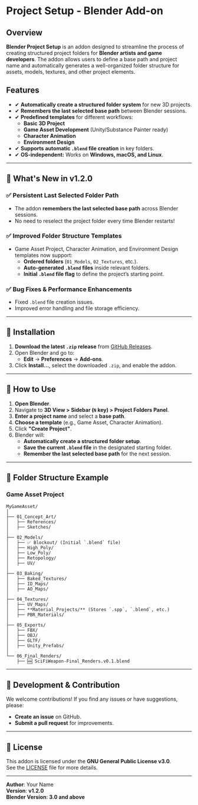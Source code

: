 # Project Setup - Blender Add-on

## Overview

**Blender Project Setup** is an addon designed to streamline the process of creating structured project folders for **Blender artists and game developers**. The addon allows users to define a base path and project name and automatically generates a well-organized folder structure for assets, models, textures, and other project elements.

## Features

- ✔ **Automatically create a structured folder system** for new 3D projects.  
- ✔ **Remembers the last selected base path** between Blender sessions.  
- ✔ **Predefined templates** for different workflows:  
  - **Basic 3D Project**
  - **Game Asset Development** (Unity/Substance Painter ready)  
  - **Character Animation**  
  - **Environment Design**  
- ✔ **Supports automatic `.blend` file creation** in key folders.  
- ✔ **OS-independent:** Works on **Windows, macOS, and Linux**.  

---

## 🚀 What's New in v1.2.0

### ✅ Persistent Last Selected Folder Path

- The addon **remembers the last selected base path** across Blender sessions.
- No need to reselect the project folder every time Blender restarts!

### ✅ Improved Folder Structure Templates

- Game Asset Project, Character Animation, and Environment Design templates now support:
  - **Ordered folders** (`01_Models`, `02_Textures`, etc.).
  - **Auto-generated `.blend` files** inside relevant folders.
  - **Initial `.blend` file flag** to define the project’s starting point.

### ✅ **Bug Fixes & Performance Enhancements**

- Fixed `.blend` file creation issues.
- Improved error handling and file storage efficiency.

---

## **📌 Installation**

1. **Download the latest `.zip` release** from [GitHub Releases](https://github.com/GuameDev/Blender.Addon.ProjectSetup/releases).
2. Open Blender and go to:
   - **Edit** → **Preferences** → **Add-ons**.
3. Click **Install...**, select the downloaded `.zip`, and enable the addon.

---

## 📌 How to Use

1. **Open Blender**.
2. Navigate to **3D View > Sidebar (`N` key) > Project Folders Panel**.
3. **Enter a project name** and select a **base path**.
4. **Choose a template** (e.g., Game Asset, Character Animation).
5. Click **"Create Project"**.
6. Blender will:
   - **Automatically create a structured folder setup**.
   - **Save the current `.blend` file** in the designated starting folder.
   - **Remember the last selected base path** for the next session.

---

## **📌 Folder Structure Example**

### Game Asset Project

```text
MyGameAsset/
│
├── 01_Concept_Art/
│   ├── References/
│   ├── Sketches/
│
├── 02_Models/
│   ├── ✅ Blockout/ (Initial `.blend` file)
│   ├── High_Poly/
│   ├── Low_Poly/
│   ├── Retopology/
│   ├── UV/
│
├── 03_Baking/
│   ├── Baked_Textures/
│   ├── ID_Maps/
│   ├── AO_Maps/
│
├── 04_Textures/
│   ├── UV_Maps/
│   ├── **Material_Projects/** (Stores `.spp`, `.blend`, etc.)
│   ├── PBR_Materials/
│
├── 05_Exports/
│   ├── FBX/
│   ├── OBJ/
│   ├── GLTF/
│   ├── Unity_Prefabs/
│
└── 06_Final_Renders/
    ├── 🆕 SciFiWeapon-Final_Renders.v0.1.blend
```

---

## **📌 Development & Contribution**

We welcome contributions! If you find any issues or have suggestions, please:

- **Create an issue** on GitHub.
- **Submit a pull request** for improvements.

---

## **📌 License**

This addon is licensed under the **GNU General Public License v3.0**.  
See the [LICENSE](LICENSE) file for more details.

---

**Author**: Your Name  
**Version**: **v1.2.0**  
**Blender Version**: **3.0 and above**  
